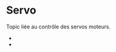﻿# Servo
Topic liée au contrôle des servos moteurs.

- [](Servo-Control-Topic.md)
- [](Clear-PCA9685.md)

